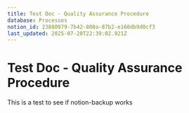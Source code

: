 ```yaml
---
title: Test Doc - Quality Assurance Procedure
database: Processes
notion_id: 23880979-7b42-800a-87b2-e160db9d0cf3
last_updated: 2025-07-28T22:39:02.921Z
---
```


# Test Doc - Quality Assurance Procedure


This is a test to see if notion-backup works

